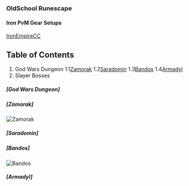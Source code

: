 ### OldSchool Runescape
#### Iron PvM Gear Setups
[IronEmpireCC](https://discord.com/invite/ironempire)

## Table of Contents
1. God Wars Dungeon
1.1[Zamorak](#zamorak)
1.2[Saradomin](#saradomin)
1.3[Bandos](#bandos)
1.4[Armadyl](#armadyl)
2. Slayer Bosses
       
#####  [God Wars Dungeon]
#####  [Zamorak]
![Zamorak](https://i.imgur.com/KMdFBA3.png)
#####  [Saradomin]
#####  [Bandos]
![Bandos](https://i.imgur.com/13Ybpsi.png)
#####  [Armadyl]
